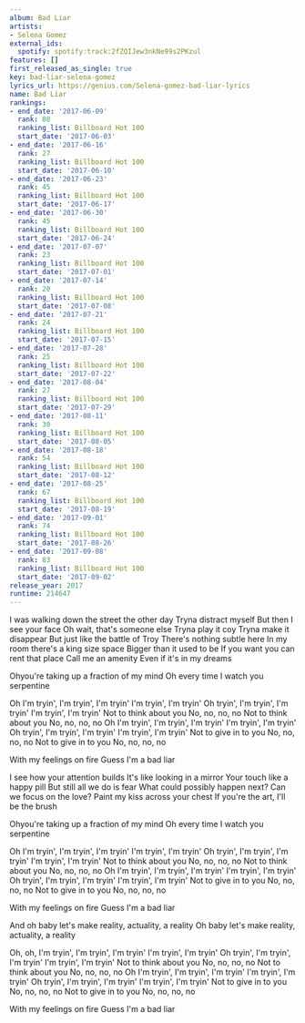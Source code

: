 ```yaml
---
album: Bad Liar
artists:
- Selena Gomez
external_ids:
  spotify: spotify:track:2fZQIJew3nkNe99s2PKzul
features: []
first_released_as_single: true
key: bad-liar-selena-gomez
lyrics_url: https://genius.com/Selena-gomez-bad-liar-lyrics
name: Bad Liar
rankings:
- end_date: '2017-06-09'
  rank: 80
  ranking_list: Billboard Hot 100
  start_date: '2017-06-03'
- end_date: '2017-06-16'
  rank: 27
  ranking_list: Billboard Hot 100
  start_date: '2017-06-10'
- end_date: '2017-06-23'
  rank: 45
  ranking_list: Billboard Hot 100
  start_date: '2017-06-17'
- end_date: '2017-06-30'
  rank: 45
  ranking_list: Billboard Hot 100
  start_date: '2017-06-24'
- end_date: '2017-07-07'
  rank: 23
  ranking_list: Billboard Hot 100
  start_date: '2017-07-01'
- end_date: '2017-07-14'
  rank: 20
  ranking_list: Billboard Hot 100
  start_date: '2017-07-08'
- end_date: '2017-07-21'
  rank: 24
  ranking_list: Billboard Hot 100
  start_date: '2017-07-15'
- end_date: '2017-07-28'
  rank: 25
  ranking_list: Billboard Hot 100
  start_date: '2017-07-22'
- end_date: '2017-08-04'
  rank: 27
  ranking_list: Billboard Hot 100
  start_date: '2017-07-29'
- end_date: '2017-08-11'
  rank: 30
  ranking_list: Billboard Hot 100
  start_date: '2017-08-05'
- end_date: '2017-08-18'
  rank: 54
  ranking_list: Billboard Hot 100
  start_date: '2017-08-12'
- end_date: '2017-08-25'
  rank: 67
  ranking_list: Billboard Hot 100
  start_date: '2017-08-19'
- end_date: '2017-09-01'
  rank: 74
  ranking_list: Billboard Hot 100
  start_date: '2017-08-26'
- end_date: '2017-09-08'
  rank: 83
  ranking_list: Billboard Hot 100
  start_date: '2017-09-02'
release_year: 2017
runtime: 214647
---
```

I was walking down the street the other day
Tryna distract myself
But then I see your face
Oh wait, that's someone else
Tryna play it coy
Tryna make it disappear
But just like the battle of Troy
There's nothing subtle here
In my room there's a king size space
Bigger than it used to be
If you want you can rent that place
Call me an amenity
Even if it's in my dreams


Ohyou're taking up a fraction of my mind
Oh every time I watch you serpentine


Oh I'm tryin', I'm tryin', I'm tryin'
I'm tryin', I'm tryin'
Oh tryin', I'm tryin', I'm tryin'
I'm tryin', I'm tryin'
Not to think about you
No, no, no, no
Not to think about you
No, no, no, no
Oh I'm tryin', I'm tryin', I'm tryin'
I'm tryin', I'm tryin'
Oh tryin', I'm tryin', I'm tryin'
I'm tryin', I'm tryin'
Not to give in to you
No, no, no, no
Not to give in to you
No, no, no, no


With my feelings on fire
Guess I'm a bad liar


I see how your attention builds
It's like looking in a mirror
Your touch like a happy pill
But still all we do is fear
What could possibly happen next?
Can we focus on the love?
Paint my kiss across your chest
If you're the art, I'll be the brush


Ohyou're taking up a fraction of my mind
Oh every time I watch you serpentine


Oh I'm tryin', I'm tryin', I'm tryin'
I'm tryin', I'm tryin'
Oh tryin', I'm tryin', I'm tryin'
I'm tryin', I'm tryin'
Not to think about you
No, no, no, no
Not to think about you
No, no, no, no
Oh I'm tryin', I'm tryin', I'm tryin'
I'm tryin', I'm tryin'
Oh tryin', I'm tryin', I'm tryin'
I'm tryin', I'm tryin'
Not to give in to you
No, no, no, no
Not to give in to you
No, no, no, no


With my feelings on fire
Guess I'm a bad liar


And oh baby let's make reality, actuality, a reality
Oh baby let's make reality, actuality, a reality


Oh, oh, I'm tryin', I'm tryin', I'm tryin'
I'm tryin', I'm tryin'
Oh tryin', I'm tryin', I'm tryin'
I'm tryin', I'm tryin'
Not to think about you
No, no, no, no
Not to think about you
No, no, no, no
Oh I'm tryin', I'm tryin', I'm tryin'
I'm tryin', I'm tryin'
Oh tryin', I'm tryin', I'm tryin'
I'm tryin', I'm tryin'
Not to give in to you
No, no, no, no
Not to give in to you
No, no, no, no


With my feelings on fire
Guess I'm a bad liar
